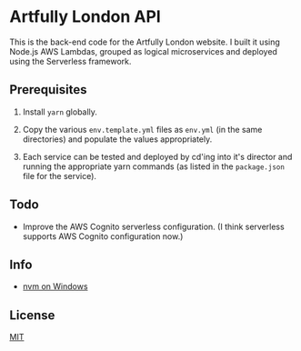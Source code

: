 # Artfully London API

This is the back-end code for the Artfully London website.
I built it using Node.js AWS Lambdas, grouped as logical microservices and deployed
using the Serverless framework.

## Prerequisites

1. Install `yarn` globally.

2. Copy the various `env.template.yml` files as `env.yml`
(in the same directories) and populate the values appropriately.

3. Each service can be tested and deployed by cd'ing into it's
director and running the appropriate yarn commands (as listed in
the `package.json` file for the service).

## Todo

- Improve the AWS Cognito serverless configuration. (I think serverless 
supports AWS Cognito configuration now.)

## Info

- [nvm on Windows](https://github.com/coreybutler/nvm-windows)

## License

[MIT](LICENSE)
